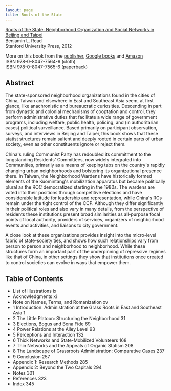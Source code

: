 ```yaml
---
layout: page
title: Roots of the State
---
```

<u>Roots of the State: Neighborhood Organization and Social Networks in Beijing and Taipei</u>  
Benjamin L. Read  
Stanford University Press, 2012

More on this book from the [publisher](http://www.sup.org/book.cgi?id=18646), [Google books](http://books.google.com/books/about/Roots_of_the_State.html?id=21_POQoSP4oC) and [Amazon](http://www.amazon.com/Roots-State-Neighborhood-Organization-Contemporary/dp/0804775656)  
ISBN 978-0-8047-7564-9 (cloth)  
ISBN 978-0-8047-7565-6 (paperback)

## Abstract

The state-sponsored neighborhood organizations found in the cities of China, Taiwan and elsewhere in East and Southeast Asia seem, at first glance, like anachronistic and bureaucratic curiosities. Descending in part from dynastic and colonial mechanisms of cooptation and control, they perform administrative duties that facilitate a wide range of government programs, including welfare, public health, policing, and (in authoritarian cases) political surveillance. Based primarily on participant observation, surveys, and interviews in Beijing and Taipei, this book shows that these statist structures remain salient and deeply rooted in certain parts of urban society, even as other constituents ignore or reject them.

China's ruling Communist Party has redoubled its commitment to the longstanding Residents' Committees, now widely integrated into Communities, primarily as a means of keeping tabs on the country's rapidly changing urban neighborhoods and bolstering its organizational presence there. In Taiwan, the Neighborhood Wardens have historically formed elements of the Kuomintang's mobilization apparatus but became politically plural as the ROC democratized starting in the 1980s. The wardens are voted into their positions through competitive elections and have considerable latitude for leadership and representation, while China's RCs remain under the tight control of the CCP. Although they differ significantly in their political roles and also vary in many details, from the perspective of residents these institutions present broad similarities as all-purpose focal points of local authority, providers of services, organizers of neighborhood events and activities, and liaisons to city government.

A close look at these organizations provides insight into the micro-level fabric of state-society ties, and shows how such relationships vary from person to person and neighborhood to neighborhood. While these structures form an important part of the underpinning of repressive regimes like that of China, in other settings they show that institutions once created to control societies can evolve in ways that empower them.

## Table of Contents

+ List of Illustrations ix
+ Acknowledgments xi
+ Note on Names, Terms, and Romanization xv
+ 1 Introduction: Administration at the Grass Roots in East and Southeast Asia 1
+ 2 The Little Platoon: Structuring the Neighborhood 31
+ 3 Elections, Bogus and Bona Fide 69
+ 4 Power Relations at the Alley Level 93
+ 5 Perceptions and Interaction 132
+ 6 Thick Networks and State-Mobilized Volunteers 168
+ 7 Thin Networks and the Appeals of Organic Statism 208
+ 8 The Landscape of Grassroots Administration: Comparative Cases 237
+ 9 Conclusion 257
+ Appendix 1: Research Methods 285
+ Appendix 2: Beyond the Two Capitals 294
+ Notes 301
+ References 323
+ Index 345
